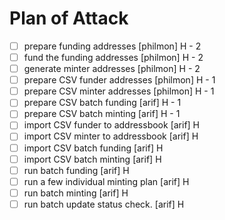 # Plan of Attack


- [ ] prepare funding addresses [philmon] H - 2
- [ ] fund the funding addresses [philmon] H - 2
- [ ] generate minter addresses [philmon] H - 2
- [ ] prepare CSV funder addresses [philmon] H - 1
- [ ] prepare CSV minter addresses [philmon] H - 1
- [ ] prepare CSV batch funding [arif] H - 1
- [ ] prepare CSV batch minting [arif] H - 1
- [ ] import CSV funder to addressbook [arif] H
- [ ] import CSV minter to addressbook [arif] H
- [ ] import CSV batch funding [arif] H
- [ ] import CSV batch minting [arif] H
- [ ] run batch funding [arif] H
- [ ] run a few individual minting plan [arif] H
- [ ] run batch minting [arif] H
- [ ] run batch update status check. [arif] H